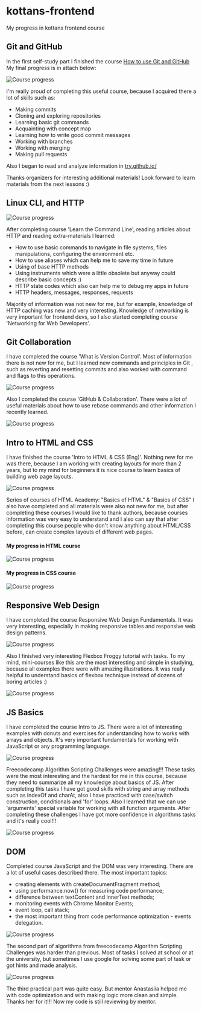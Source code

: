 # kottans-frontend
My progress in kottans frontend course

## Git and GitHub

In the first self-study part I finished the course [How to use Git and GitHub](https://www.udacity.com/course/how-to-use-git-and-github--ud775)
My final progress is in attach below:

![Course progress](https://github.com/kalash14/kottans-frontend/blob/master/task_git_github/git.jpg)

I'm really proud of completing this useful course, because I acquired there a lot of skills such as:

* Making commits 
* Cloning and exploring repositories
* Learning basic git commands
* Acquainting with concept map
* Learning how to write good commit messages
* Working with branches
* Working with merging
* Making pull requests

Also I began to read and analyze information in [try.github.io/](http://try.github.io/)

Thanks organizers for interesting additional materials! Look forward to learn materials from the next lessons :) 


## Linux CLI, and HTTP

![Course progress](https://github.com/kalash14/kottans-frontend/blob/master/task_linux_cli/1.png)

After completing course 'Learn the Command Line', reading articles about HTTP and reading extra-materials I learned:

* How to use basic commands to navigate in file systems, files manipulations, configuring the environment etc.
* How to use aliases which can help me to save my time in future
* Using of base HTTP methods
* Using instruments which were a little obsolete but anyway could describe basic concepts :) 
* HTTP state codes which also can help me to debug my apps in future
* HTTP headers, messages, responses, requests

Majority of information was not new for me, but for example, knowledge of HTTP caching was new and very interesting.
Knowledge of networking is very important for frontend devs, so I also started completing course 'Networking for Web Developers'.  

## Git Collaboration

I have completed the course 'What is Version Control'.
Most of information there is not new for me, but I learned new commands and principles in Git , such as reverting and resetting commits and also worked with command and flags to this operations.

![Course progress](https://github.com/kalash14/kottans-frontend/blob/master/task_git_collaboration/git.png)

Also I completed the course 'GitHub & Collaboration'. There were a lot of useful materials about how to use rebase commands and other information I recently learned.

![Course progress](https://github.com/kalash14/kottans-frontend/blob/master/task_git_collaboration/git-collab.png)


## Intro to HTML and CSS

I have finished the course 'Intro to HTML & CSS (Eng)'. Nothing new for me was there, because I am working with creating layouts for more than 2 years, but to my mind for beginners it is nice course to learn basics of building web page layouts.
 
![Course progress](https://github.com/kalash14/kottans-frontend/blob/master/task_git_html_css_intro/html-udacity.png) 

Series of courses of HTML Academy: "Basics of HTML" & "Basics of CSS" I also have completed and all materials were also not new for me, but after completing these courses I would like to thank authors, because courses information was very easy to understand and I also can say that after completing this course people who don't know anything about HTML/CSS before, can create complex layouts of different web pages.

#### My progress in HTML course
![Course progress](https://github.com/kalash14/kottans-frontend/blob/master/task_git_html_css_intro/html.png) 
#### My progress in CSS course
![Course progress](https://github.com/kalash14/kottans-frontend/blob/master/task_git_html_css_intro/css.png) 


## Responsive Web Design

I have completed the course Responsive Web Design Fundamentals. It was very interesting, especially in making responsive tables and responsive web design patterns.

![Course progress](https://github.com/kalash14/kottans-frontend/blob/master/task_responsive_web_design/resp_course.png) 

Also I finished very interesting Flexbox Froggy tutorial with tasks. To my mind, mini-courses like this are the most interesting and simple in studying, because all examples there were with amazing illustrations. It was really helpful to understand basics of flexbox technique instead of dozens of boring articles :)

![Course progress](https://github.com/kalash14/kottans-frontend/blob/master/task_responsive_web_design/frog.jpg) 


## JS Basics

I have completed the course Intro to JS. There were a lot of interesting examples with donuts and exercises for understanding how to works with arrays and objects. It's very important fundamentals for working with JavaScript or any programming language.

![Course progress](https://github.com/kalash14/kottans-frontend/blob/master/task_js_basics/js-intro.png)

Freecodecamp Algorithm Scripting Challenges were amazing!!! These tasks were the most interesting and the hardest for me in this course, because they need to summarize all my knowledge about basics of JS.
After completing this tasks I have got good skills with string and array methods such as indexOf and charAt, also I have practiced with case/switch construction, conditionals and 'for' loops.
Also I learned that we can use 'arguments' special variable for working with all function arguments. 
After completing these challenges I have got more confidence in algorithms tasks and it's really cool!!!   

![Course progress](https://github.com/kalash14/kottans-frontend/blob/master/task_js_basics/freecodecamp.jpg) 


## DOM

Completed course JavaScript and the DOM was very interesting.
There are a lot of useful cases described there. The most important topics:

* creating elements with createDocumentFragment method;
* using performance.now() for measuring code performance;
* difference between textContent and innerText methods;
* monitoring events with Chrome Monitor Events;
* event loop, call stack;
* the most important thing from code performance optimization - events delegation.

![Course progress](https://github.com/kalash14/kottans-frontend/blob/master/task_js_dom/dom-udacity.png)

The second part of algorithms from freecodecamp Algorithm Scripting Challenges was harder than previous.
Most of tasks I solved at school or at the university, but sometimes I use google for solving some part of task or got hints and made analysis.

![Course progress](https://github.com/kalash14/kottans-frontend/blob/master/task_js_dom/algorithms.jpg)

The third practical part was quite easy. But mentor Anastasiia helped me with code optimization and with making logic more clean and simple.
Thanks her for it!!! Now my code is still reviewing by mentor.  
